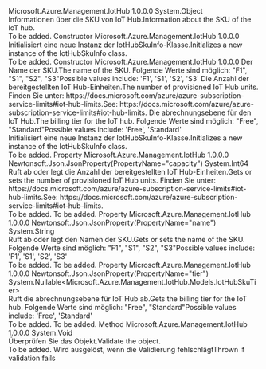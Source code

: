 <Type Name="IotHubSkuInfo" FullName="Microsoft.Azure.Management.IotHub.Models.IotHubSkuInfo">
  <TypeSignature Language="C#" Value="public class IotHubSkuInfo" />
  <TypeSignature Language="ILAsm" Value=".class public auto ansi beforefieldinit IotHubSkuInfo extends System.Object" />
  <TypeSignature Language="DocId" Value="T:Microsoft.Azure.Management.IotHub.Models.IotHubSkuInfo" />
  <TypeSignature Language="VB.NET" Value="Public Class IotHubSkuInfo" />
  <TypeSignature Language="F#" Value="type IotHubSkuInfo = class" />
  <AssemblyInfo>
    <AssemblyName>Microsoft.Azure.Management.IotHub</AssemblyName>
    <AssemblyVersion>1.0.0.0</AssemblyVersion>
  </AssemblyInfo>
  <Base>
    <BaseTypeName>System.Object</BaseTypeName>
  </Base>
  <Interfaces />
  <Docs>
    <summary>
            <span data-ttu-id="dd05b-101">Informationen über die SKU von IoT Hub.</span><span class="sxs-lookup"><span data-stu-id="dd05b-101">Information about the SKU of the IoT hub.</span></span>
            </summary>
    <remarks>To be added.</remarks>
  </Docs>
  <Members>
    <Member MemberName=".ctor">
      <MemberSignature Language="C#" Value="public IotHubSkuInfo ();" />
      <MemberSignature Language="ILAsm" Value=".method public hidebysig specialname rtspecialname instance void .ctor() cil managed" />
      <MemberSignature Language="DocId" Value="M:Microsoft.Azure.Management.IotHub.Models.IotHubSkuInfo.#ctor" />
      <MemberSignature Language="VB.NET" Value="Public Sub New ()" />
      <MemberType>Constructor</MemberType>
      <AssemblyInfo>
        <AssemblyName>Microsoft.Azure.Management.IotHub</AssemblyName>
        <AssemblyVersion>1.0.0.0</AssemblyVersion>
      </AssemblyInfo>
      <Parameters />
      <Docs>
        <summary>
            <span data-ttu-id="dd05b-102">Initialisiert eine neue Instanz der IotHubSkuInfo-Klasse.</span><span class="sxs-lookup"><span data-stu-id="dd05b-102">Initializes a new instance of the IotHubSkuInfo class.</span></span>
            </summary>
        <remarks>To be added.</remarks>
      </Docs>
    </Member>
    <Member MemberName=".ctor">
      <MemberSignature Language="C#" Value="public IotHubSkuInfo (string name, long capacity, Nullable&lt;Microsoft.Azure.Management.IotHub.Models.IotHubSkuTier&gt; tier = null);" />
      <MemberSignature Language="ILAsm" Value=".method public hidebysig specialname rtspecialname instance void .ctor(string name, int64 capacity, valuetype System.Nullable`1&lt;valuetype Microsoft.Azure.Management.IotHub.Models.IotHubSkuTier&gt; tier) cil managed" />
      <MemberSignature Language="DocId" Value="M:Microsoft.Azure.Management.IotHub.Models.IotHubSkuInfo.#ctor(System.String,System.Int64,System.Nullable{Microsoft.Azure.Management.IotHub.Models.IotHubSkuTier})" />
      <MemberSignature Language="VB.NET" Value="Public Sub New (name As String, capacity As Long, Optional tier As Nullable(Of IotHubSkuTier) = null)" />
      <MemberSignature Language="F#" Value="new Microsoft.Azure.Management.IotHub.Models.IotHubSkuInfo : string * int64 * Nullable&lt;Microsoft.Azure.Management.IotHub.Models.IotHubSkuTier&gt; -&gt; Microsoft.Azure.Management.IotHub.Models.IotHubSkuInfo" Usage="new Microsoft.Azure.Management.IotHub.Models.IotHubSkuInfo (name, capacity, tier)" />
      <MemberType>Constructor</MemberType>
      <AssemblyInfo>
        <AssemblyName>Microsoft.Azure.Management.IotHub</AssemblyName>
        <AssemblyVersion>1.0.0.0</AssemblyVersion>
      </AssemblyInfo>
      <Parameters>
        <Parameter Name="name" Type="System.String" />
        <Parameter Name="capacity" Type="System.Int64" />
        <Parameter Name="tier" Type="System.Nullable&lt;Microsoft.Azure.Management.IotHub.Models.IotHubSkuTier&gt;" />
      </Parameters>
      <Docs>
        <param name="name"><span data-ttu-id="dd05b-103">Der Name der SKU.</span><span class="sxs-lookup"><span data-stu-id="dd05b-103">The name of the SKU.</span></span> <span data-ttu-id="dd05b-104">Folgende Werte sind möglich: "F1", "S1", "S2", "S3"</span><span class="sxs-lookup"><span data-stu-id="dd05b-104">Possible values include: 'F1', 'S1', 'S2', 'S3'</span></span></param>
        <param name="capacity"><span data-ttu-id="dd05b-105">Die Anzahl der bereitgestellten IoT Hub-Einheiten.</span><span class="sxs-lookup"><span data-stu-id="dd05b-105">The number of provisioned IoT Hub units.</span></span>
            <span data-ttu-id="dd05b-106">Finden Sie unter: https://docs.microsoft.com/azure/azure-subscription-service-limits#iot-hub-limits.</span><span class="sxs-lookup"><span data-stu-id="dd05b-106">See: https://docs.microsoft.com/azure/azure-subscription-service-limits#iot-hub-limits.</span></span></param>
        <param name="tier"><span data-ttu-id="dd05b-107">Die abrechnungsebene für den IoT Hub.</span><span class="sxs-lookup"><span data-stu-id="dd05b-107">The billing tier for the IoT hub.</span></span> <span data-ttu-id="dd05b-108">Folgende Werte sind möglich: "Free", "Standard"</span><span class="sxs-lookup"><span data-stu-id="dd05b-108">Possible values include: 'Free', 'Standard'</span></span></param>
        <summary>
            <span data-ttu-id="dd05b-109">Initialisiert eine neue Instanz der IotHubSkuInfo-Klasse.</span><span class="sxs-lookup"><span data-stu-id="dd05b-109">Initializes a new instance of the IotHubSkuInfo class.</span></span>
            </summary>
        <remarks>To be added.</remarks>
      </Docs>
    </Member>
    <Member MemberName="Capacity">
      <MemberSignature Language="C#" Value="public long Capacity { get; set; }" />
      <MemberSignature Language="ILAsm" Value=".property instance int64 Capacity" />
      <MemberSignature Language="DocId" Value="P:Microsoft.Azure.Management.IotHub.Models.IotHubSkuInfo.Capacity" />
      <MemberSignature Language="VB.NET" Value="Public Property Capacity As Long" />
      <MemberSignature Language="F#" Value="member this.Capacity : int64 with get, set" Usage="Microsoft.Azure.Management.IotHub.Models.IotHubSkuInfo.Capacity" />
      <MemberType>Property</MemberType>
      <AssemblyInfo>
        <AssemblyName>Microsoft.Azure.Management.IotHub</AssemblyName>
        <AssemblyVersion>1.0.0.0</AssemblyVersion>
      </AssemblyInfo>
      <Attributes>
        <Attribute>
          <AttributeName>Newtonsoft.Json.JsonProperty(PropertyName="capacity")</AttributeName>
        </Attribute>
      </Attributes>
      <ReturnValue>
        <ReturnType>System.Int64</ReturnType>
      </ReturnValue>
      <Docs>
        <summary>
            <span data-ttu-id="dd05b-110">Ruft ab oder legt die Anzahl der bereitgestellten IoT Hub-Einheiten.</span><span class="sxs-lookup"><span data-stu-id="dd05b-110">Gets or sets the number of provisioned IoT Hub units.</span></span> <span data-ttu-id="dd05b-111">Finden Sie unter: https://docs.microsoft.com/azure/azure-subscription-service-limits#iot-hub-limits.</span><span class="sxs-lookup"><span data-stu-id="dd05b-111">See: https://docs.microsoft.com/azure/azure-subscription-service-limits#iot-hub-limits.</span></span>
            </summary>
        <value>To be added.</value>
        <remarks>To be added.</remarks>
      </Docs>
    </Member>
    <Member MemberName="Name">
      <MemberSignature Language="C#" Value="public string Name { get; set; }" />
      <MemberSignature Language="ILAsm" Value=".property instance string Name" />
      <MemberSignature Language="DocId" Value="P:Microsoft.Azure.Management.IotHub.Models.IotHubSkuInfo.Name" />
      <MemberSignature Language="VB.NET" Value="Public Property Name As String" />
      <MemberSignature Language="F#" Value="member this.Name : string with get, set" Usage="Microsoft.Azure.Management.IotHub.Models.IotHubSkuInfo.Name" />
      <MemberType>Property</MemberType>
      <AssemblyInfo>
        <AssemblyName>Microsoft.Azure.Management.IotHub</AssemblyName>
        <AssemblyVersion>1.0.0.0</AssemblyVersion>
      </AssemblyInfo>
      <Attributes>
        <Attribute>
          <AttributeName>Newtonsoft.Json.JsonProperty(PropertyName="name")</AttributeName>
        </Attribute>
      </Attributes>
      <ReturnValue>
        <ReturnType>System.String</ReturnType>
      </ReturnValue>
      <Docs>
        <summary>
            <span data-ttu-id="dd05b-112">Ruft ab oder legt den Namen der SKU.</span><span class="sxs-lookup"><span data-stu-id="dd05b-112">Gets or sets the name of the SKU.</span></span> <span data-ttu-id="dd05b-113">Folgende Werte sind möglich: "F1", "S1", "S2", "S3"</span><span class="sxs-lookup"><span data-stu-id="dd05b-113">Possible values include: 'F1', 'S1', 'S2', 'S3'</span></span>
            </summary>
        <value>To be added.</value>
        <remarks>To be added.</remarks>
      </Docs>
    </Member>
    <Member MemberName="Tier">
      <MemberSignature Language="C#" Value="public Nullable&lt;Microsoft.Azure.Management.IotHub.Models.IotHubSkuTier&gt; Tier { get; }" />
      <MemberSignature Language="ILAsm" Value=".property instance valuetype System.Nullable`1&lt;valuetype Microsoft.Azure.Management.IotHub.Models.IotHubSkuTier&gt; Tier" />
      <MemberSignature Language="DocId" Value="P:Microsoft.Azure.Management.IotHub.Models.IotHubSkuInfo.Tier" />
      <MemberSignature Language="VB.NET" Value="Public ReadOnly Property Tier As Nullable(Of IotHubSkuTier)" />
      <MemberSignature Language="F#" Value="member this.Tier : Nullable&lt;Microsoft.Azure.Management.IotHub.Models.IotHubSkuTier&gt;" Usage="Microsoft.Azure.Management.IotHub.Models.IotHubSkuInfo.Tier" />
      <MemberType>Property</MemberType>
      <AssemblyInfo>
        <AssemblyName>Microsoft.Azure.Management.IotHub</AssemblyName>
        <AssemblyVersion>1.0.0.0</AssemblyVersion>
      </AssemblyInfo>
      <Attributes>
        <Attribute>
          <AttributeName>Newtonsoft.Json.JsonProperty(PropertyName="tier")</AttributeName>
        </Attribute>
      </Attributes>
      <ReturnValue>
        <ReturnType>System.Nullable&lt;Microsoft.Azure.Management.IotHub.Models.IotHubSkuTier&gt;</ReturnType>
      </ReturnValue>
      <Docs>
        <summary>
            <span data-ttu-id="dd05b-114">Ruft die abrechnungsebene für IoT Hub ab.</span><span class="sxs-lookup"><span data-stu-id="dd05b-114">Gets the billing tier for the IoT hub.</span></span> <span data-ttu-id="dd05b-115">Folgende Werte sind möglich: "Free", "Standard"</span><span class="sxs-lookup"><span data-stu-id="dd05b-115">Possible values include: 'Free', 'Standard'</span></span>
            </summary>
        <value>To be added.</value>
        <remarks>To be added.</remarks>
      </Docs>
    </Member>
    <Member MemberName="Validate">
      <MemberSignature Language="C#" Value="public virtual void Validate ();" />
      <MemberSignature Language="ILAsm" Value=".method public hidebysig newslot virtual instance void Validate() cil managed" />
      <MemberSignature Language="DocId" Value="M:Microsoft.Azure.Management.IotHub.Models.IotHubSkuInfo.Validate" />
      <MemberSignature Language="VB.NET" Value="Public Overridable Sub Validate ()" />
      <MemberSignature Language="F#" Value="abstract member Validate : unit -&gt; unit&#xA;override this.Validate : unit -&gt; unit" Usage="iotHubSkuInfo.Validate " />
      <MemberType>Method</MemberType>
      <AssemblyInfo>
        <AssemblyName>Microsoft.Azure.Management.IotHub</AssemblyName>
        <AssemblyVersion>1.0.0.0</AssemblyVersion>
      </AssemblyInfo>
      <ReturnValue>
        <ReturnType>System.Void</ReturnType>
      </ReturnValue>
      <Parameters />
      <Docs>
        <summary>
            <span data-ttu-id="dd05b-116">Überprüfen Sie das Objekt.</span><span class="sxs-lookup"><span data-stu-id="dd05b-116">Validate the object.</span></span>
            </summary>
        <remarks>To be added.</remarks>
        <exception cref="T:Microsoft.Rest.ValidationException">
            <span data-ttu-id="dd05b-117">Wird ausgelöst, wenn die Validierung fehlschlägt</span><span class="sxs-lookup"><span data-stu-id="dd05b-117">Thrown if validation fails</span></span>
            </exception>
      </Docs>
    </Member>
  </Members>
</Type>